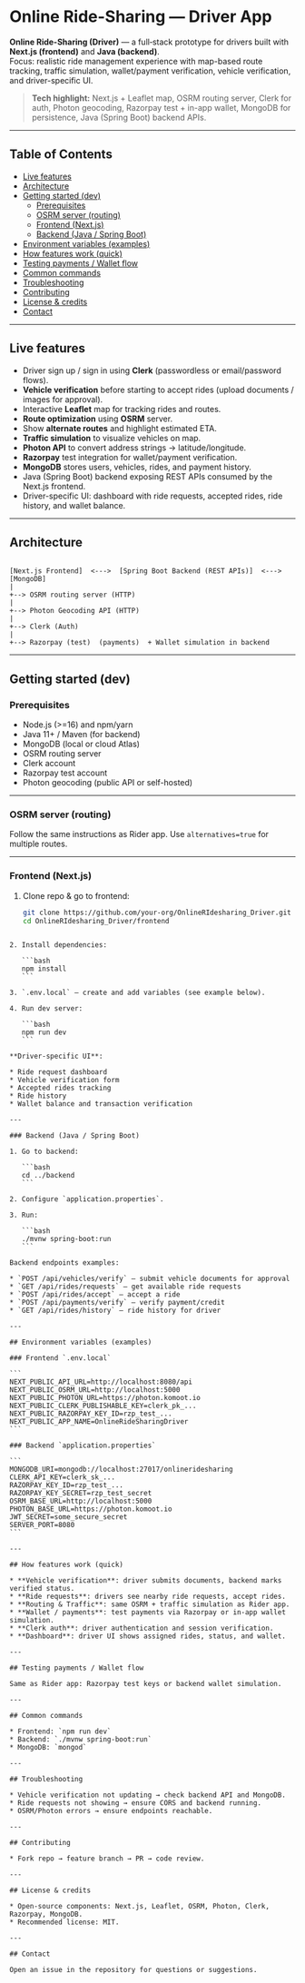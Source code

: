 
# Online Ride-Sharing — Driver App

**Online Ride-Sharing (Driver)** — a full‑stack prototype for drivers built with **Next.js (frontend)** and **Java (backend)**.  
Focus: realistic ride management experience with map-based route tracking, traffic simulation, wallet/payment verification, vehicle verification, and driver-specific UI.

> **Tech highlight:** Next.js + Leaflet map, OSRM routing server, Clerk for auth, Photon geocoding, Razorpay test + in-app wallet, MongoDB for persistence, Java (Spring Boot) backend APIs.

---

## Table of Contents
- [Live features](#live-features)
- [Architecture](#architecture)
- [Getting started (dev)](#getting-started-dev)
  - [Prerequisites](#prerequisites)
  - [OSRM server (routing)](#osrm-server-routing)
  - [Frontend (Next.js)](#frontend-nextjs)
  - [Backend (Java / Spring Boot)](#backend-java--spring-boot)
- [Environment variables (examples)](#environment-variables-examples)
- [How features work (quick)](#how-features-work-quick)
- [Testing payments / Wallet flow](#testing-payments--wallet-flow)
- [Common commands](#common-commands)
- [Troubleshooting](#troubleshooting)
- [Contributing](#contributing)
- [License & credits](#license--credits)
- [Contact](#contact)

---

## Live features
- Driver sign up / sign in using **Clerk** (passwordless or email/password flows).
- **Vehicle verification** before starting to accept rides (upload documents / images for approval).
- Interactive **Leaflet** map for tracking rides and routes.
- **Route optimization** using **OSRM** server.
- Show **alternate routes** and highlight estimated ETA.
- **Traffic simulation** to visualize vehicles on map.
- **Photon API** to convert address strings → latitude/longitude.
- **Razorpay** test integration for wallet/payment verification.
- **MongoDB** stores users, vehicles, rides, and payment history.
- Java (Spring Boot) backend exposing REST APIs consumed by the Next.js frontend.
- Driver-specific UI: dashboard with ride requests, accepted rides, ride history, and wallet balance.

---

## Architecture
```

[Next.js Frontend]  <--->  [Spring Boot Backend (REST APIs)]  <--->  [MongoDB]
|
+--> OSRM routing server (HTTP)
|
+--> Photon Geocoding API (HTTP)
|
+--> Clerk (Auth)
|
+--> Razorpay (test)  (payments)  + Wallet simulation in backend

````

---

## Getting started (dev)

### Prerequisites
- Node.js (>=16) and npm/yarn
- Java 11+ / Maven (for backend)
- MongoDB (local or cloud Atlas)
- OSRM routing server
- Clerk account
- Razorpay test account
- Photon geocoding (public API or self-hosted)

---

### OSRM server (routing)
Follow the same instructions as Rider app. Use `alternatives=true` for multiple routes.

---

### Frontend (Next.js)
1. Clone repo & go to frontend:
   ```bash
   git clone https://github.com/your-org/OnlineRIdesharing_Driver.git
   cd OnlineRIdesharing_Driver/frontend
````

2. Install dependencies:

   ```bash
   npm install
   ```

3. `.env.local` — create and add variables (see example below).

4. Run dev server:

   ```bash
   npm run dev
   ```

**Driver-specific UI**:

* Ride request dashboard
* Vehicle verification form
* Accepted rides tracking
* Ride history
* Wallet balance and transaction verification

---

### Backend (Java / Spring Boot)

1. Go to backend:

   ```bash
   cd ../backend
   ```

2. Configure `application.properties`.

3. Run:

   ```bash
   ./mvnw spring-boot:run
   ```

Backend endpoints examples:

* `POST /api/vehicles/verify` — submit vehicle documents for approval
* `GET /api/rides/requests` — get available ride requests
* `POST /api/rides/accept` — accept a ride
* `POST /api/payments/verify` — verify payment/credit
* `GET /api/rides/history` — ride history for driver

---

## Environment variables (examples)

### Frontend `.env.local`

```
NEXT_PUBLIC_API_URL=http://localhost:8080/api
NEXT_PUBLIC_OSRM_URL=http://localhost:5000
NEXT_PUBLIC_PHOTON_URL=https://photon.komoot.io
NEXT_PUBLIC_CLERK_PUBLISHABLE_KEY=clerk_pk_...
NEXT_PUBLIC_RAZORPAY_KEY_ID=rzp_test_...
NEXT_PUBLIC_APP_NAME=OnlineRideSharingDriver
```

### Backend `application.properties`

```
MONGODB_URI=mongodb://localhost:27017/onlineridesharing
CLERK_API_KEY=clerk_sk_...
RAZORPAY_KEY_ID=rzp_test_...
RAZORPAY_KEY_SECRET=rzp_test_secret
OSRM_BASE_URL=http://localhost:5000
PHOTON_BASE_URL=https://photon.komoot.io
JWT_SECRET=some_secure_secret
SERVER_PORT=8080
```

---

## How features work (quick)

* **Vehicle verification**: driver submits documents, backend marks verified status.
* **Ride requests**: drivers see nearby ride requests, accept rides.
* **Routing & Traffic**: same OSRM + traffic simulation as Rider app.
* **Wallet / payments**: test payments via Razorpay or in-app wallet simulation.
* **Clerk auth**: driver authentication and session verification.
* **Dashboard**: driver UI shows assigned rides, status, and wallet.

---

## Testing payments / Wallet flow

Same as Rider app: Razorpay test keys or backend wallet simulation.

---

## Common commands

* Frontend: `npm run dev`
* Backend: `./mvnw spring-boot:run`
* MongoDB: `mongod`

---

## Troubleshooting

* Vehicle verification not updating → check backend API and MongoDB.
* Ride requests not showing → ensure CORS and backend running.
* OSRM/Photon errors → ensure endpoints reachable.

---

## Contributing

* Fork repo → feature branch → PR → code review.

---

## License & credits

* Open-source components: Next.js, Leaflet, OSRM, Photon, Clerk, Razorpay, MongoDB.
* Recommended license: MIT.

---

## Contact

Open an issue in the repository for questions or suggestions.

